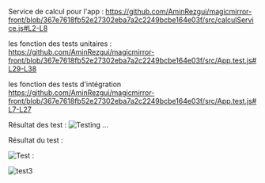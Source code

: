 Service de calcul pour l'app :
https://github.com/AminRezgui/magicmirror-front/blob/367e7618fb52e27302eba7a2c2249bcbe164e03f/src/calculService.js#L2-L8

les fonction des tests unitaires :
https://github.com/AminRezgui/magicmirror-front/blob/367e7618fb52e27302eba7a2c2249bcbe164e03f/src/App.test.js#L29-L38

les fonction des tests d'intégration
https://github.com/AminRezgui/magicmirror-front/blob/367e7618fb52e27302eba7a2c2249bcbe164e03f/src/App.test.js#L7-L27

Résultat des test :
![Testing ...](https://user-images.githubusercontent.com/98807955/172492746-30426d2b-e596-4fb6-9b59-4cbc7ea15bdc.png)

Résultat du test :

![Test : ](https://user-images.githubusercontent.com/98807955/172492941-c1097fd5-7d80-413a-82aa-4ffb2806f49b.png)

![test3](https://user-images.githubusercontent.com/98807955/172493115-2fb5d7a0-f630-409c-bc03-54efe88acdec.png)

